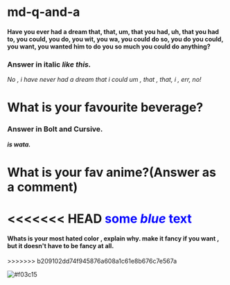 # md-q-and-a
<h4>Have you ever had a dream that, that, um, that you had, uh, that you had to, you could, you do, you wit, you wa, you could do so, you do you could, you want, you wanted him to do you so much you could do anything?
</h4>
<h3>Answer in italic<i> like this.</i></h3>


<i> No , i have never had a dream that i could um , that , that, i , err, no!</i>

<h1>What is your favourite beverage?</h1> 
<h3>Answer in Bolt and Cursive.</h3>

<b><i>is wata.</i></b>

<h1>What is your fav anime?(Answer as a comment)<h1>

<!--My favourite anime is Deathnote , FUNFACT , also the only one i've ever seen.-->

<<<<<<< HEAD
<span style="color:blue">some *blue* text</span>
=======
<h4>Whats is your most hated color , explain why. make it fancy if you want , but it doesn't have to be fancy at all.</h4> 
>>>>>>> b209102dd74f945876a608a1c61e8b676c7e567a

![#f03c15](https://placehold.it/150x50/ffffff/f03c15?text=+RGB) 
















































